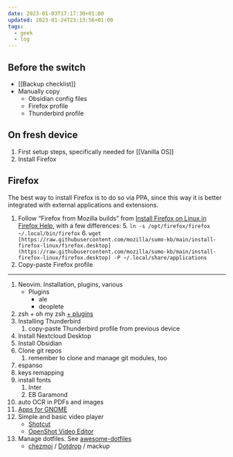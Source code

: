 ```yaml
---
date: 2023-01-03T17:17:30+01:00
updated: 2023-01-24T23:13:56+01:00
tags:
  - geek
  - log
---
```

## Before the switch

- [[Backup checklist]]
- Manually copy
	- Obsidian config files
	- Firefox profile
	- Thunderbird profile

## On fresh device

1. First setup steps, specifically needed for [[Vanilla OS]]
2. Install Firefox

## Firefox

The best way to install Firefox is to do so via PPA, since this way it is better integrated with external applications and extensions.

1. Follow <q>Firefox from Mozilla builds</q> from [Install Firefox on Linux in Firefox Help](https://support.mozilla.org/kb/install-firefox-linux 'install Firefox on Linux — Firefox Help'), with a few differences:
	5. `ln -s /opt/firefox/firefox ~/.local/bin/firefox`
	6. `wget [https://raw.githubusercontent.com/mozilla/sumo-kb/main/install-firefox-linux/firefox.desktop](https://raw.githubusercontent.com/mozilla/sumo-kb/main/install-firefox-linux/firefox.desktop) -P ~/.local/share/applications`
2. Copy-paste Firefox profile


---


1. Neovim. Installation, plugins, various
	- Plugins
		- ale
		- deoplete
1. zsh + oh my zsh [+ plugins](https://github.com/ohmyzsh/ohmyzsh/wiki/Plugins) 
 1. Installing Thunderbird
	 1. copy-paste Thunderbird profile from previous device
2. Install Nextcloud Desktop
3. Install Obsidian
4. Clone git repos
	1. remember to clone and manage git modules, too
5. espanso
6. keys remapping
7. install fonts
	1. Inter
	1. EB Garamond
 1. auto OCR in PDFs and images
 1. [Apps for GNOME](https://apps.gnome.org/)
8. Simple and basic video player
	- [Shotcut](https://www.shotcut.org)
	- [OpenShot Video Editor](https://www.openshot.org)
9. Manage dotfiles. See [awesome-dotfiles](https://github.com/webpro/awesome-dotfiles)
	- [chezmoi](https://chezmoi.io) / [Dotdrop](https://deadc0de.re/dotdrop) / mackup